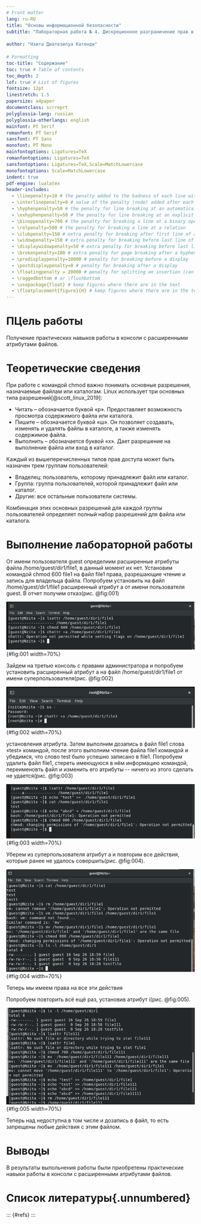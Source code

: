 ```yaml
---
# Front matter
lang: ru-RU
title: "Основы информационной безопасности"
subtitle: "Лабораторная работа № 4. Дискреционное разграничение прав в Linux. Расширенные атрибуты"

author: "Нзита Диатезилуа Катенди"

# Formatting
toc-title: "Содержание"
toc: true # Table of contents
toc_depth: 2
lof: true # List of figures
fontsize: 12pt
linestretch: 1.5
papersize: a4paper
documentclass: scrreprt
polyglossia-lang: russian
polyglossia-otherlangs: english
mainfont: PT Serif
romanfont: PT Serif
sansfont: PT Sans
monofont: PT Mono
mainfontoptions: Ligatures=TeX
romanfontoptions: Ligatures=TeX
sansfontoptions: Ligatures=TeX,Scale=MatchLowercase
monofontoptions: Scale=MatchLowercase
indent: true
pdf-engine: lualatex
header-includes:
  - \linepenalty=10 # the penalty added to the badness of each line within a paragraph (no associated penalty node) Increasing the υalue makes tex try to haυe fewer lines in the paragraph.
  - \interlinepenalty=0 # υalue of the penalty (node) added after each line of a paragraph.
  - \hyphenpenalty=50 # the penalty for line breaking at an automatically inserted hyphen
  - \exhyphenpenalty=50 # the penalty for line breaking at an explicit hyphen
  - \binoppenalty=700 # the penalty for breaking a line at a binary operator
  - \relpenalty=500 # the penalty for breaking a line at a relation
  - \clubpenalty=150 # extra penalty for breaking after first line of a paragraph
  - \widowpenalty=150 # extra penalty for breaking before last line of a paragraph
  - \displaywidowpenalty=50 # extra penalty for breaking before last line before a display math
  - \brokenpenalty=100 # extra penalty for page breaking after a hyphenated line
  - \predisplaypenalty=10000 # penalty for breaking before a display
  - \postdisplaypenalty=0 # penalty for breaking after a display
  - \floatingpenalty = 20000 # penalty for splitting an insertion (can only be split footnote in standard LaTeX)
  - \raggedbottom # or \flushbottom
  - \usepackage{float} # keep figures where there are in the text
  - \floatplacement{figure}{H} # keep figures where there are in the text
---
```


# ПЦель работы

Получение практических навыков работы в консоли с расширенными атрибутами файлов.

# Теоретические сведения

При работе с командой chmod важно понимать основные разрешения, назначаемые файлам или каталогам. Linux использует три основных типа разрешений[@scott_linux_2019]:

 - Читать – обозначается буквой «р». Предоставляет возможность просмотра содержимого файла или каталога.
 - Пишите – обозначается буквой «ш». Он позволяет создавать, изменять и удалять файлы в каталоге, а также изменять содержимое файла.
 - Выполнить – обозначается буквой «х». Дает разрешение на выполнение файла или вход в каталог.

Каждый из вышеперечисленных типов прав доступа может быть назначен трем группам пользователей:

 - Владелец: пользователь, которому принадлежит файл или каталог.
 - Группа: группа пользователей, которой принадлежит файл или каталог.
 - Другие: все остальные пользователи системы.

Комбинация этих основных разрешений для каждой группы пользователей определяет полный набор разрешений для файла или каталога.

# Выполнение лабораторной работы

 От имени пользователя guest определиим расширенные атрибуты файла /home/guest/dir1/file1, в данный момент их нет. Установим командой chmod 600 file1 на файл file1 права, разрешающие чтение и запись для владельца файла. Попробуем установить на файл /home/guest/dir1/file1 расширенный атрибут a от имени пользователя guest. В отчет получим отказ(рис. @fig:001)

![Просмотр и попытка изменения расширенных атрибутов файла от имени guest](image/1.png){#fig:001 width=70%}

Зайдем на третью консоль с правами администратора и попробуем установить расширенный атрибут a на файл /home/guest/dir1/file1 от имени суперпользователя(рис. @fig:002)

![Изменение расширенных атрибутов файла от имени суперпользователя](image/2.png){#fig:002 width=70%}

установления атрибута. Затем выполним дозапись в файл file1 слова «test» командой, после этого выполним чтение файла file1 командой и убедимся, что слово test было успешно записано в file1. Попробуем удалить файл file1, стереть имеющуюся в нём информацию командой, переименовть файл и изменить его атрибуты -- ничего из этого сделать не удается(рис. @fig:003)

![Проверка прав с расширенным атрибутом `a`](image/3.png){#fig:003 width=70%}

Уберем из суперпользователя атрибут a и повторим все действия, которые ранее не удалось совершить(рис. @fig:004).

![Проверка прав без расширенных атрибутов](image/4.png){#fig:004 width=70%}

Теперь мы имеем права на все эти действия

Попробуем повторить всё ещё раз, установив атрибут i(рис. @fig:005).

![Проверка прав с расширенным атрибутом `i`](image/5.png){#fig:005 width=70%}

Теперь над недоступна в том числе и дозапись в файл, то есть запрещены любые действия с этим файлом.

# Выводы

В результаты выпольнения работы были приобретены практические навыки работы в консоли с расширенными атрибутами файлов.

# Список литературы{.unnumbered}

::: {#refs}
:::


